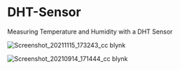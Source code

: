 # DHT-Sensor
Measuring Temperature and Humidity with a DHT Sensor

![Screenshot_20211115_173243_cc blynk](https://user-images.githubusercontent.com/75773763/142572743-b4b5fbe5-4aa9-4465-972a-c873dc65e918.jpg)

![Screenshot_20210914_171444_cc blynk](https://user-images.githubusercontent.com/75773763/142573099-d0c8e701-58e9-438e-9b8b-13aeb4b7adae.jpg)

